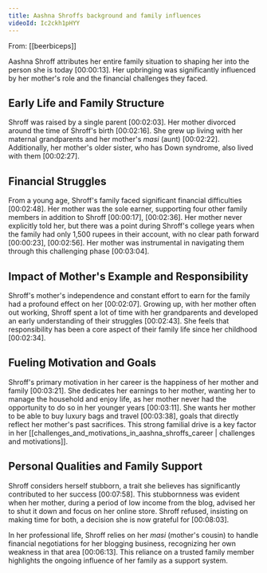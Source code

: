 ```yaml
---
title: Aashna Shroffs background and family influences
videoId: Ic2ckh1pHYY
---
```


From: [[beerbiceps]] <br/> 

Aashna Shroff attributes her entire family situation to shaping her into the person she is today <a class="yt-timestamp" data-t="00:00:13">[00:00:13]</a>. Her upbringing was significantly influenced by her mother's role and the financial challenges they faced.

## Early Life and Family Structure

Shroff was raised by a single parent <a class="yt-timestamp" data-t="00:02:03">[00:02:03]</a>. Her mother divorced around the time of Shroff's birth <a class="yt-timestamp" data-t="00:02:16">[00:02:16]</a>. She grew up living with her maternal grandparents and her mother's *masi* (aunt) <a class="yt-timestamp" data-t="00:02:22">[00:02:22]</a>. Additionally, her mother's older sister, who has Down syndrome, also lived with them <a class="yt-timestamp" data-t="00:02:27">[00:02:27]</a>.

## Financial Struggles

From a young age, Shroff's family faced significant financial difficulties <a class="yt-timestamp" data-t="00:02:48">[00:02:48]</a>. Her mother was the sole earner, supporting four other family members in addition to Shroff <a class="yt-timestamp" data-t="00:00:17">[00:00:17]</a>, <a class="yt-timestamp" data-t="00:02:36">[00:02:36]</a>. Her mother never explicitly told her, but there was a point during Shroff's college years when the family had only 1,500 rupees in their account, with no clear path forward <a class="yt-timestamp" data-t="00:00:23">[00:00:23]</a>, <a class="yt-timestamp" data-t="00:02:56">[00:02:56]</a>. Her mother was instrumental in navigating them through this challenging phase <a class="yt-timestamp" data-t="00:03:04">[00:03:04]</a>.

## Impact of Mother's Example and Responsibility

Shroff's mother's independence and constant effort to earn for the family had a profound effect on her <a class="yt-timestamp" data-t="00:02:07">[00:02:07]</a>. Growing up, with her mother often out working, Shroff spent a lot of time with her grandparents and developed an early understanding of their struggles <a class="yt-timestamp" data-t="00:02:43">[00:02:43]</a>. She feels that responsibility has been a core aspect of their family life since her childhood <a class="yt-timestamp" data-t="00:02:34">[00:02:34]</a>.

## Fueling Motivation and Goals

Shroff's primary motivation in her career is the happiness of her mother and family <a class="yt-timestamp" data-t="00:03:21">[00:03:21]</a>. She dedicates her earnings to her mother, wanting her to manage the household and enjoy life, as her mother never had the opportunity to do so in her younger years <a class="yt-timestamp" data-t="00:03:11">[00:03:11]</a>. She wants her mother to be able to buy luxury bags and travel <a class="yt-timestamp" data-t="00:03:38">[00:03:38]</a>, goals that directly reflect her mother's past sacrifices. This strong familial drive is a key factor in her [[challenges_and_motivations_in_aashna_shroffs_career | challenges and motivations]].

## Personal Qualities and Family Support

Shroff considers herself stubborn, a trait she believes has significantly contributed to her success <a class="yt-timestamp" data-t="00:07:58">[00:07:58]</a>. This stubbornness was evident when her mother, during a period of low income from the blog, advised her to shut it down and focus on her online store. Shroff refused, insisting on making time for both, a decision she is now grateful for <a class="yt-timestamp" data-t="00:08:03">[00:08:03]</a>.

In her professional life, Shroff relies on her *masi* (mother's cousin) to handle financial negotiations for her blogging business, recognizing her own weakness in that area <a class="yt-timestamp" data-t="00:06:13">[00:06:13]</a>. This reliance on a trusted family member highlights the ongoing influence of her family as a support system.